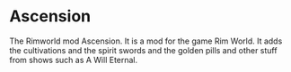 # Ascension
The Rimworld mod Ascension. It is a mod for the game Rim World. It adds the cultivations and the spirit swords and the golden pills and other stuff from shows such as A Will Eternal.
